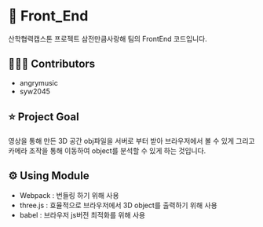 # 🌈 Front_End

산학협력캡스톤 프로젝트
삼전만큼사랑해 팀의 FrontEnd 코드입니다.

## 🧑🏻‍💻 Contributors

-   angrymusic
-   syw2045

## ⭐️ Project Goal

영상을 통해 만든 3D 공간 obj파일을 서버로 부터 받아 브라우저에서 볼 수 있게 그리고 카메라 조작을 통해 이동하여 object를 분석할 수 있게 하는 것입니다.

## ⚙️ Using Module

-   Webpack : 번들링 하기 위해 사용
-   three.js : 효율적으로 브라우저에서 3D object를 출력하기 위해 사용
-   babel : 브라우저 js버전 최적화를 위해 사용
